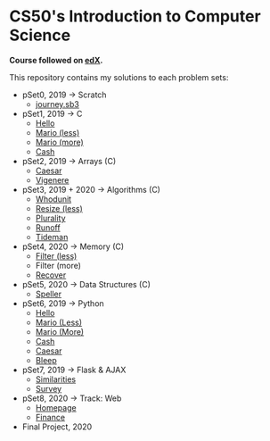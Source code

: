 # CS50's Introduction to Computer Science

**Course followed on [edX](https://www.edx.org/course/cs50s-introduction-to-computer-science).**

This repository contains my solutions to each problem sets:

- pSet0, 2019 → Scratch
    - [journey.sb3](./pSet0/journey.sb3)
- pSet1, 2019 → C
    - [Hello](./pSet1/hello/)
    - [Mario (less)](./pSet1/mario/less/)
    - [Mario (more)](./pSet1/mario/more/)
    - [Cash](./pSet1/cash/)
- pSet2, 2019 → Arrays (C)
    - [Caesar](./pSet2/caesar/)
    - [Vigenere](./pSet2/vigenere/)
- pSet3, 2019 + 2020 → Algorithms (C)
    - [Whodunit](./pSet3/whodunit/)
    - [Resize (less)](./pSet3/resize/less/)
    - [Plurality](./pSet3/plurality/)
    - [Runoff](./pSet3/runoff/)
    - [Tideman](./pSet3/tideman/)
- pSet4, 2020 → Memory (C)
    - [Filter (less)](./pSet4/filter/less/)
    - Filter (more)
    - [Recover](./pSet4/recover/)
- pSet5, 2020 → Data Structures (C)
    - [Speller](./pSet5/speller/)
- pSet6, 2019 → Python
    - [Hello](./pSet6/hello/)
    - [Mario (Less)](./pSet6/mario/less/)
    - [Mario (More)](./pSet6/mario/more/)
    - [Cash](./pSet6/cash/)
    - [Caesar](./pSet6/caesar/)
    - [Bleep](./pSet6/bleep/)
- pSet7, 2019 → Flask & AJAX
    - [Similarities](./pSet7/similarities/)
    - [Survey](./pSet7/survey/)
- pSet8, 2020 → Track: Web
    - [Homepage](./pSet8/homepage/)
    - [Finance](./pSet8/finance/)
- Final Project, 2020
